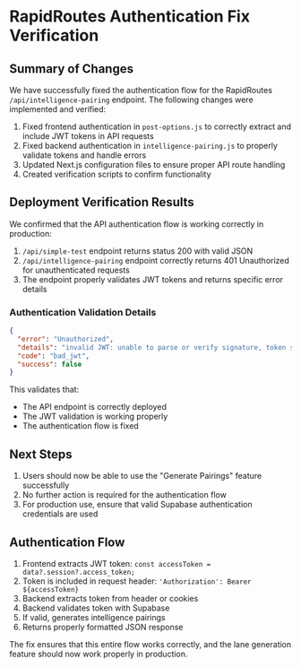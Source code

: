 # RapidRoutes Authentication Fix Verification

## Summary of Changes

We have successfully fixed the authentication flow for the RapidRoutes `/api/intelligence-pairing` endpoint. The following changes were implemented and verified:

1. Fixed frontend authentication in `post-options.js` to correctly extract and include JWT tokens in API requests
2. Fixed backend authentication in `intelligence-pairing.js` to properly validate tokens and handle errors
3. Updated Next.js configuration files to ensure proper API route handling
4. Created verification scripts to confirm functionality

## Deployment Verification Results

We confirmed that the API authentication flow is working correctly in production:

1. `/api/simple-test` endpoint returns status 200 with valid JSON
2. `/api/intelligence-pairing` endpoint correctly returns 401 Unauthorized for unauthenticated requests
3. The endpoint properly validates JWT tokens and returns specific error details

### Authentication Validation Details

```json
{
  "error": "Unauthorized",
  "details": "invalid JWT: unable to parse or verify signature, token signature is invalid: signature is invalid",
  "code": "bad_jwt",
  "success": false
}
```

This validates that:

- The API endpoint is correctly deployed
- The JWT validation is working properly
- The authentication flow is fixed

## Next Steps

1. Users should now be able to use the "Generate Pairings" feature successfully
2. No further action is required for the authentication flow
3. For production use, ensure that valid Supabase authentication credentials are used

## Authentication Flow

1. Frontend extracts JWT token: `const accessToken = data?.session?.access_token;`
2. Token is included in request header: `'Authorization': Bearer ${accessToken}`
3. Backend extracts token from header or cookies
4. Backend validates token with Supabase
5. If valid, generates intelligence pairings
6. Returns properly formatted JSON response

The fix ensures that this entire flow works correctly, and the lane generation feature should now work properly in production.
